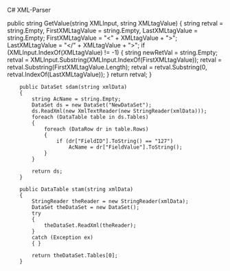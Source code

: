 C# XML-Parser

public string GetValue(string XMLInput, string XMLtagValue)
        {
            string retval = string.Empty, FirstXMLtagValue = string.Empty, LastXMLtagValue = string.Empty;
            FirstXMLtagValue = "<" + XMLtagValue + ">";
            LastXMLtagValue = "</" + XMLtagValue + ">";
            if (XMLInput.IndexOf(XMLtagValue) != -1)
            {
                string newRetVal = string.Empty;
                retval = XMLInput.Substring(XMLInput.IndexOf(FirstXMLtagValue));
                retval = retval.Substring(FirstXMLtagValue.Length);
                retval = retval.Substring(0, retval.IndexOf(LastXMLtagValue));
            }
            return retval;
        }

        public DataSet sdam(string xmlData)
        {
            string AcName = string.Empty;
            DataSet ds = new DataSet("NewDataSet");
            ds.ReadXml(new XmlTextReader(new StringReader(xmlData)));
            foreach (DataTable table in ds.Tables)
            {
                foreach (DataRow dr in table.Rows)
                {
                    if (dr["FieldID"].ToString() == "127")
                        AcName = dr["FieldValue"].ToString();
                }
            }

            return ds;
        }

        public DataTable stam(string xmlData)
        {
            StringReader theReader = new StringReader(xmlData);
            DataSet theDataSet = new DataSet();
            try
            {
                theDataSet.ReadXml(theReader);
            }
            catch (Exception ex)
            { }

            return theDataSet.Tables[0];
        }
